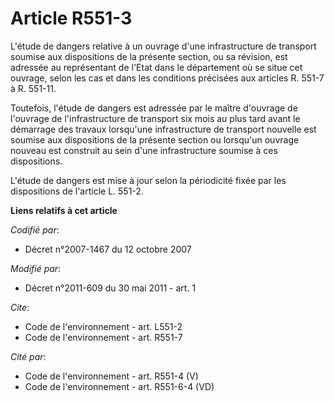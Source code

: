 # Article R551-3

L'étude de dangers relative à un ouvrage d'une infrastructure de transport soumise aux dispositions de la présente section,
ou sa révision, est adressée au représentant de l'Etat dans le département où se situe cet ouvrage, selon les cas et dans les
conditions précisées aux articles R. 551-7 à R. 551-11.

Toutefois, l'étude de dangers est adressée par le maître d'ouvrage de l'ouvrage de l'infrastructure de transport six mois au
plus tard avant le démarrage des travaux lorsqu'une infrastructure de transport nouvelle est soumise aux dispositions de la
présente section ou lorsqu'un ouvrage nouveau est construit au sein d'une infrastructure soumise à ces dispositions.

L'étude de dangers est mise à jour selon la périodicité fixée par les dispositions de l'article L. 551-2.

**Liens relatifs à cet article**

_Codifié par_:

  - Décret n°2007-1467 du 12 octobre 2007

_Modifié par_:

  - Décret n°2011-609 du 30 mai 2011 - art. 1

_Cite_:

  - Code de l'environnement - art. L551-2
  - Code de l'environnement - art. R551-7

_Cité par_:

  - Code de l'environnement - art. R551-4 (V)
  - Code de l'environnement - art. R551-6-4 (VD)
